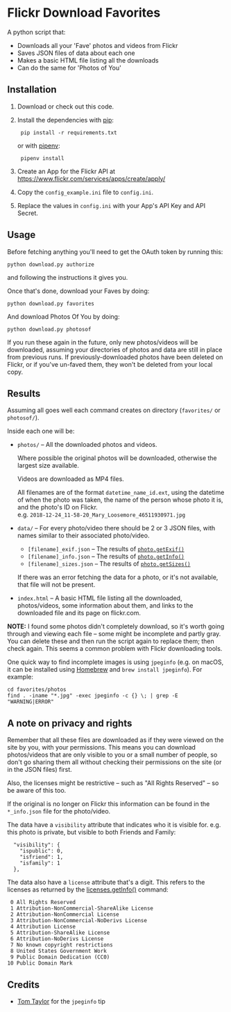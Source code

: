 # Flickr Download Favorites

A python script that:

* Downloads all your 'Fave' photos and videos from Flickr
* Saves JSON files of data about each one
* Makes a basic HTML file listing all the downloads
* Can do the same for 'Photos of You'


## Installation

1. Download or check out this code.

2. Install the dependencies with [pip][pip]:

        pip install -r requirements.txt

    or with [pipenv][pipenv]:

        pipenv install

3. Create an App for the Flickr API at https://www.flickr.com/services/apps/create/apply/

4. Copy the `config_example.ini` file to `config.ini`.

5. Replace the values in `config.ini` with your App's API Key and API Secret.

[pip]: https://pip.pypa.io/en/stable/
[pipenv]: https://pipenv.readthedocs.io/en/latest/


## Usage

Before fetching anything you'll need to get the OAuth token by running this:

    python download.py authorize

and following the instructions it gives you.

Once that's done, download your Faves by doing:

    python download.py favorites

And download Photos Of You by doing:

    python download.py photosof

If you run these again in the future, only new photos/videos will be downloaded,
assuming your directories of photos and data are still in place from previous
runs. If previously-downloaded photos have been deleted on Flickr, or if you've
un-faved them, they won't be deleted from your local copy.


## Results

Assuming all goes well each command creates on directory (`favorites/` or
`photosof/`).

Inside each one will be:

* `photos/` – All the downloaded photos and videos.

  Where possible the original photos will be downloaded, otherwise the
  largest size available.

  Videos are downloaded as MP4 files.

  All filenames are of the format `datetime_name_id.ext`, using the datetime of
  when the photo was taken, the name of the person whose photo it is, and the
  photo's ID on Flickr.  
  e.g. `2018-12-24_11-58-20_Mary_Loosemore_46511930971.jpg`

* `data/` – For every photo/video there should be 2 or 3 JSON files, with
  names similar to their associated photo/video.
    * `[filename]_exif.json` – The results of [`photo.getExif()`][exif]
    * `[filename]_info.json` – The results of [`photo.getInfo()`][info]
    * `[filename]_sizes.json` – The results of [`photo.getSizes()`][sizes]

  If there was an error fetching the data for a photo, or it's not
  available, that file will not be present.

* `index.html` – A basic HTML file listing all the downloaded,
   photos/videos, some information about them, and links to the downloaded
   file and its page on flickr.com.

**NOTE:** I found some photos didn't completely download, so it's worth going
through and viewing each file – some might be incomplete and partly gray.
You can delete these and then run the script again to replace them; then check
again. This seems a common problem with Flickr downloading tools.

One quick way to find incomplete images is using `jpeginfo` (e.g. on macOS,
it can be installed using [Homebrew][homebrew] and `brew install jpeginfo`). For
example:

    cd favorites/photos
    find . -iname "*.jpg" -exec jpeginfo -c {} \; | grep -E "WARNING|ERROR"

[homebrew]: https://brew.sh


## A note on privacy and rights

Remember that all these files are downloaded as if they were viewed on the site
by you, with your permissions. This means you can download photos/videos that
are only visible to you or a small number of people, so don't go sharing them
all without checking their permissions on the site (or in the JSON files) first.

Also, the licenses might be restrictive – such as "All Rights Reserved" – so
be aware of this too.

If the original is no longer on Flickr this information can be found in the
`*_info.json` file for the photo/video.

The data have a `visibility` attribute that indicates who it is visible for.
e.g. this photo is private, but visible to both Friends and Family:

```
  "visibility": {
    "ispublic": 0,
    "isfriend": 1,
    "isfamily": 1
  },
```

The data also have a `license` attribute that's a digit. This refers to the
licenses as returned by the [licenses.getInfo()][licenses] command:

```
 0 All Rights Reserved
 1 Attribution-NonCommercial-ShareAlike License
 2 Attribution-NonCommercial License
 3 Attribution-NonCommercial-NoDerivs License
 4 Attribution License
 5 Attribution-ShareAlike License
 6 Attribution-NoDerivs License
 7 No known copyright restrictions
 8 United States Government Work
 9 Public Domain Dedication (CC0)
10 Public Domain Mark
```

[exif]: https://www.flickr.com/services/api/flickr.photos.getExif.htm
[info]: https://www.flickr.com/services/api/flickr.photos.getInfo.htm
[sizes]: https://www.flickr.com/services/api/flickr.photos.getSizes.htm
[licenses]: https://www.flickr.com/services/api/flickr.photos.licenses.getInfo.html


## Credits

* [Tom Taylor](https://github.com/tomtaylor) for the `jpeginfo` tip
